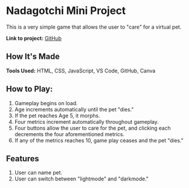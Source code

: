 # Nadagotchi Mini Project
This is a very simple game that allows the user to "care" for a virtual pet.

**Link to project:** [GitHub](https://nadianicole1990.github.io/tamagotchi-mini-project/)
## How It's Made
**Tools Used:** HTML, CSS, JavaScript, VS Code, GitHub, Canva
## How to Play:
1. Gameplay begins on load.
2. Age increments automatically until the pet "dies."
3. If the pet reaches Age 5, it morphs.
4. Four metrics increment automatically throughout gameplay.
5. Four buttons allow the user to care for the pet, and clicking each decrements the four aforementioned metrics.
6. If any of the metrics reaches 10, game play ceases and the pet "dies."
## Features
1. User can name pet.
2. User can switch between "lightmode" and "darkmode."

